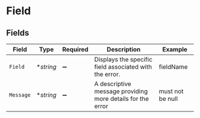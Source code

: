 # Field


## Fields

| Field                                                      | Type                                                       | Required                                                   | Description                                                | Example                                                    |
| ---------------------------------------------------------- | ---------------------------------------------------------- | ---------------------------------------------------------- | ---------------------------------------------------------- | ---------------------------------------------------------- |
| `Field`                                                    | **string*                                                  | :heavy_minus_sign:                                         | Displays the specific field associated with the error.     | fieldName                                                  |
| `Message`                                                  | **string*                                                  | :heavy_minus_sign:                                         | A descriptive message providing more details for the error | must not be null                                           |